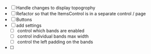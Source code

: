 * [ ] Handle changes to display topogrophy
* [ ] Refactor so that the ItemsControl is in a separate control / page
* [ ] Buttons
* [ ] add settings
  * [ ] control which bands are enabled
  * [ ] control individual bands max width
  * [ ] control the left padding on the bands
* [ ] 